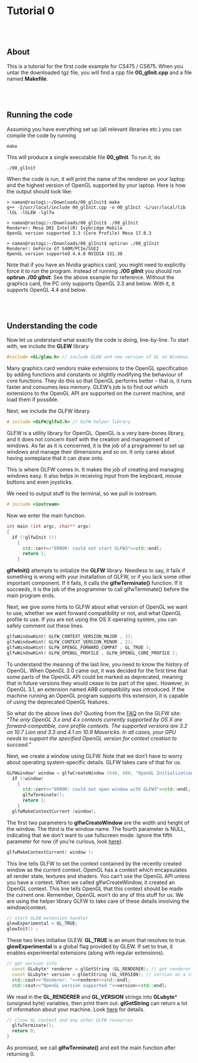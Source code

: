 # Tutorial 0

<br>
<br>

## About

This is a tutorial for the first code example for CS475 / CS675. When you untar the downloaded tgz file, you will find a cpp file **00_glInit.cpp** and a file named **Makefile**.

<br>
<br>

## Running the code
Assuming you have everything set up (all relevant libraries etc.) you can compile the code by running

	make

This will produce a single executable file **00_glInit**. To run it, do 

    ./00_glInit

When the code is run, it will print the name of the renderer on your laptop and the highest version of OpenGL supported by your laptop. Here is how the output should look like:

	> naman@rastogi:~/Downloads/00_glInit$ make
	g++ -I/usr/local/include 00_glInit.cpp -o 00_glInit -L/usr/local/lib  -lGL -lGLEW -lglfw
	
	> naman@rastogi:~/Downloads/00_glInit$ ./00_glInit 
	Renderer: Mesa DRI Intel(R) Ivybridge Mobile 
	OpenGL version supported 3.3 (Core Profile) Mesa 17.0.3
	
	> naman@rastogi:~/Downloads/00_glInit$ optirun ./00_glInit 
	Renderer: GeForce GT 540M/PCIe/SSE2
	OpenGL version supported 4.4.0 NVIDIA 331.38

Note that if you have an Nvidia graphics card, you might need to explicitly force it to run the program. Instead of running **./00 glInit** you should run **optirun ./00 glInit**. See the above example for reference. Without the graphics card, the PC only supports OpenGL 3.3 and below. With it, it
supports OpenGL 4.4 and below.

<br>
<br>

## Understanding the code

Now let us understand what exactly the code is doing, line-by-line.
To start with, we include the **GLEW** library

```cpp
#include <GL/glew.h> // include GLEW and new version of GL on Windows
```

Many graphics card vendors make extensions to the OpenGL specification by adding functions and constants or slightly modifying the behaviour of core functions. They do this so that OpenGL performs better – that is, it runs faster and consumes less memory. GLEW’s job is to find out which extensions to the OpenGL API are supported on the current machine, and load them if possible.

Next, we include the GLFW library.

```cpp
# include <GLFW/glfw3.h> // GLFW helper library
```

GLFW is a utility library for OpenGL. OpenGL is a very bare-bones library, and it does not concern itself with the creation and management of windows. As far as it is concerned, it is the job of a programmer to set up windows and manage their dimensions and so on. It only cares about having someplace that it can draw onto.

This is where GLFW comes in. It makes the job of creating and managing windows easy. It also helps in receiving input from the keyboard, mouse buttons and even joysticks.

We need to output stuff to the terminal, so we pull in iostream.

```cpp
# include <iostream>
```

Now we enter the main function.

```cpp
int main (int argc, char** argv) 
{
  if (!glfwInit ()) 
    {
      std::cerr<<"ERROR: could not start GLFW3"<<std::endl;
      return 1;
    } 
```

**glfwInit()** attempts to initialize the **GLFW** library. Needless to say, it fails if something is wrong with your installation of GLFW, or if you lack some other important component. If it fails, it calls the **glfwTerminate()** function. If it succeeds, it is the job of the programmer to call glfwTerminate() before the main program ends.

Next, we give some hints to GLFW about what version of OpenGL we want to use, whether we want forward compatibility or not, and what OpenGL profile to use. If you are not using the OS X operating system, you can safely comment out these lines.

```cpp
glfwWindowHint( GLFW_CONTEXT_VERSION_MAJOR , 3);
glfwWindowHint( GLFW_CONTEXT_VERSION_MINOR , 2);
glfwWindowHint( GLFW_OPENGL_FORWARD_COMPAT , GL_TRUE );
glfwWindowHint( GLFW_OPENGL_PROFILE , GLFW_OPENGL_CORE_PROFILE );
```

To understand the meaning of the last line, you need to know the history of OpenGL. When OpenGL 3.0 came out, it was decided for the first time that some parts of the OpenGL API could be marked as deprecated, meaning that in future versions they would cease to be part of the spec. However, in OpenGL 3.1, an extension named ARB compatibility was introduced. If the machine running an OpenGL program supports this extension, it is capable of using the deprecated OpenGL features.

So what do the above lines do? Quoting from the [FAQ](http://www.glfw.org/faq.html) on the GLFW site:
*“The only OpenGL 3.x and 4.x contexts currently supported by OS X are forward-compatible, core profile contexts. The supported versions are 3.2 on 10.7 Lion and 3.3 and 4.1 on 10.9 Mavericks. In all cases, your GPU needs to support the specified OpenGL version for context creation to succeed.”*

Next, we create a window using GLFW. Note that we don’t have to worry about operating system-specific details. GLFW takes care of that for us.

```cpp
GLFWwindow* window = glfwCreateWindow (640, 480, "OpenGL Initialization Example", NULL, NULL);
  if (!window) 
    {
      std::cerr<<"ERROR: could not open window with GLFW3"<<std::endl;
      glfwTerminate();
      return 1;
    }
  glfwMakeContextCurrent (window);
```

The first two parameters to **glfwCreateWindow** are the width and height of the window. The third is the window name. The fourth parameter is NULL, indicating that we don’t want to use fullscreen mode. Ignore the fifth parameter for now (if you’re curious, look [here](http://www.glfw.org/docs/latest/group__window.html#ga5c336fddf2cbb5b92f65f10fb6043344)).

```cpp
glfwMakeContextCurrent( window );
```

This line tells GLFW to set the context contained by the recently created window as the current context. OpenGL has a context which encapsulates all render state, textures and shaders. You can’t use the OpenGL API unless you have a context. When we called glfwCreateWindow, it created an OpenGL context. This line tells OpenGL that this context should be made the current one. Remember, OpenGL won’t do any of this stuff for us. We are using the helper library GLFW to take care of these details involving the window/context.

```cpp
// start GLEW extension handler
glewExperimental = GL_TRUE;
glewInit() ;
```

These two lines initialise GLEW. **GL_TRUE** is an enum that resolves to true. **glewExperimental** is a global flag provided by GLEW. If set to true, it enables experimental extensions (along with regular extensions).

```cpp
// get version info
  const GLubyte* renderer = glGetString (GL_RENDERER); // get renderer string
  const GLubyte* version = glGetString (GL_VERSION); // version as a string
  std::cout<<"Renderer: "<<renderer<<std::endl;
  std::cout<<"OpenGL version supported "<<version<<std::endl;
```

We read in the **GL_RENDERER** and **GL_VERSION** strings into **GLubyte*** (unsigned byte) variables, then print them out. **glGetString** can return a lot of information about your machine. Look [here](https://www.khronos.org/opengl/wiki/GLAPI/glGetString) for details.

```cpp
// close GL context and any other GLFW resources
  glfwTerminate();
  return 0;
}
```

As promised, we call **glfwTerminate()** and exit the main function after returning 0.
